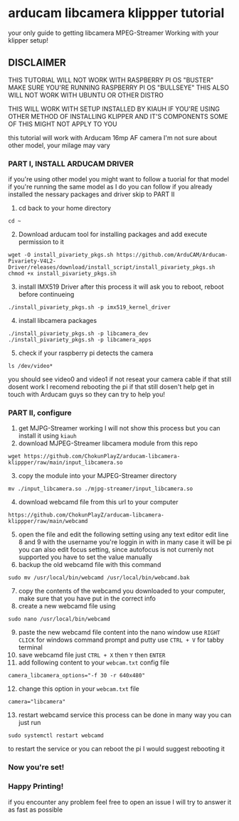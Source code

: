 
# arducam libcamera klippper tutorial
your only guide to getting libcamera MPEG-Streamer Working with your klipper setup!

## DISCLAIMER
THIS TUTORIAL WILL NOT WORK WITH RASPBERRY PI OS "BUSTER"
MAKE SURE YOU'RE RUNNING RASPBERRY PI OS "BULLSEYE"
THIS ALSO WILL NOT WORK WITH UBUNTU OR OTHER DISTRO

THIS WILL WORK WITH SETUP INSTALLED BY KIAUH
IF YOU'RE USING OTHER METHOD OF INSTALLING KLIPPER AND IT'S COMPONENTS
SOME OF THIS MIGHT NOT APPLY TO YOU

this tutorial will work with Arducam 16mp AF camera
I'm not sure about other model, your milage may vary

### PART I, INSTALL ARDUCAM DRIVER
if you're using other model you might want to follow a tuorial for that model if you're running the same model as I do you can follow if you already installed the nessary packages and driver skip to PART II

1. cd back to your home directory
```
cd ~
```
2. Download arducam tool for installing packages and add execute permission to it
```
wget -O install_pivariety_pkgs.sh https://github.com/ArduCAM/Arducam-Pivariety-V4L2-Driver/releases/download/install_script/install_pivariety_pkgs.sh
chmod +x install_pivariety_pkgs.sh
```
3. install IMX519 Driver
after this process it will ask you to reboot, reboot before continueing
```
./install_pivariety_pkgs.sh -p imx519_kernel_driver
```
4. install libcamera packages
```
./install_pivariety_pkgs.sh -p libcamera_dev
./install_pivariety_pkgs.sh -p libcamera_apps
```
5. check if your raspberry pi detects the camera
```
ls /dev/video*
```
you should see video0 and video1
if not reseat your camera cable if that still dosent work I recomend rebooting the pi
if that still dosen't help get in touch with Arducam guys so they can try to help you!

### PART II, configure 
1. get MJPG-Streamer working
I will not show this process but you can install it using `kiauh`
2. download MJPEG-Streamer libcamera module from this repo
```
wget https://github.com/ChokunPlayZ/arducam-libcamera-klippper/raw/main/input_libcamera.so
```
3. copy the module into your MJPEG-Streamer directory
```
mv ./input_libcamera.so ./mjpg-streamer/input_libcamera.so
```
4. download webcamd file from this url to your computer
```
https://github.com/ChokunPlayZ/arducam-libcamera-klippper/raw/main/webcamd
```
5. open the file and edit the following setting using any text editor
edit line 8 and 9 with the username you're loggin in with in many case it will be pi
you can also edit focus setting, since autofocus is not currenly not supported you have to set the value manually
6. backup the old webcamd file with this command
```
sudo mv /usr/local/bin/webcamd /usr/local/bin/webcamd.bak
```
7. copy the contents of the webcamd you downloaded to your computer, make sure that you have put in the correct info
8. create a new webcamd file using
```
sudo nano /usr/local/bin/webcamd
```
9. paste the new webcamd file content into the nano window
 use `RIGHT CLICK` for windows command prompt and putty
 use `CTRL + V` for tabby terminal 
 10. save webcamd file
 just `CTRL + X` then `Y` then `ENTER`
 11. add following content to your `webcam.txt` config file
```
camera_libcamera_options="-f 30 -r 640x480"
```
12. change this option in your `webcam.txt` file
```
camera="libcamera"
```
 13. restart webcamd service
 this process can be done in many way
 you can just run
 ```
 sudo systemctl restart webcamd
 ```
 to restart the service or you can reboot the pi
 I would suggest rebooting it
  ### Now you're set!
  ### Happy Printing!
  if you encounter any problem feel free to open an issue I will try to answer it as fast as possible
